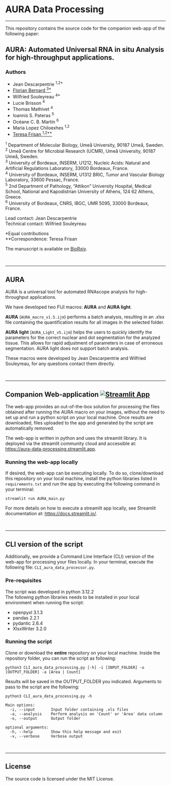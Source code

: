 # AURA Data Processing

----

This repository contains the source code for the companion web-app of the following paper:

## AURA: Automated Universal RNA in situ Analysis for high-throughput applications.

### Authors

- Jean Descarpentrie <sup>1,2*</sup>
- [Florian Bernard <sup>3*</sup>](https://www.github.com/FlorianBrnrd)
- Wilfried Souleyreau <sup>4*</sup>
- Lucie Brisson <sup>4</sup>
- Thomas Mathivet <sup>4</sup>
- Ioannis S. Pateras <sup>5</sup>
- Océane C. B. Martin <sup>6</sup>
- Maria Lopez Chiloexhes <sup>1,2</sup>
- [Teresa Frisan <sup>1,2**</sup>](https://www.umu.se/en/research/groups/teresa-frisan/)


<sup>1</sup> Department of Molecular Biology, Umeå University, 90187 Umeå, Sweden.\
<sup>2</sup> Umeå Centre for Microbial Research (UCMR), Umeå University, 90187 Umeå, Sweden. \
<sup>3</sup> University of Bordeaux, INSERM, U1212, Nucleic Acids: Natural and Artificial Regulations Laboratory, 33000 Bordeaux, France.\
<sup>4</sup> University of Bordeaux, INSERM, U1312 BRIC, Tumor and Vascular Biology Laboratory, 33600 Pessac, France.\
<sup>5</sup> 2nd Department of Pathology, “Attikon” University Hospital, Medical School, National and Kapodistrian University of Athens, 124 62 Athens, Greece.\
<sup>6</sup> University of Bordeaux, CNRS, IBGC, UMR 5095, 33000 Bordeaux, France.

Lead contact: Jean Descarpentrie \
Technical contact: Wilfried Souleyreau  

*Equal contributions \
**Correspondence: Teresa Frisan

The manuscript is available on [BioRxiv](https://www.biorxiv.org/content/10.1101/2024.06.28.601140v1).

&nbsp;

---------
## AURA

AURA is a universal tool for automated RNAscope analysis for high-throughput applications.

We have developed two FIJI macros: **AURA** and **AURA light**.

**AURA** (```AURA_macro_v1.5.ijm```) performs a batch analysis, resulting in an .xlsx file containing the quantification results for all images in the selected folder. 

**AURA light** (```AURA_Light_v5.ijm```) helps the users to quickly identify the parameters for the correct nuclear and dot segmentation for the analyzed tissue. This allows for rapid adjustment of parameters in case of erroneous segmentation. AURA light does not support batch analysis.

These macros were developed by Jean Descarpentrie and Wilfried Souleyreau, for any questions contact them directly.

&nbsp;

---------

## Companion Web-application  [![Streamlit App](https://static.streamlit.io/badges/streamlit_badge_black_white.svg)](https://aura-data-processing.streamlit.app)

The web-app provides an out-of-the-box solution for processing the files obtained after running the AURA macro on your images, without the need to set up and run a python script on your local machine.
Once results are downloaded, files uploaded to the app and generated by the script are automatically removed.

The web-app is written in python and uses the streamlit library. It is deployed via the streamlit community cloud and accessible at: \
https://aura-data-processing.streamlit.app.

### Running the web-app locally

If desired, the web-app can be executing locally. To do so, clone/download this repository on your local machine,
install the python libraries listed in ```requirements.txt``` and run the app by executing the following command in your terminal:

```
streamlit run AURA_main.py
```

For more details on how to execute a streamlit app locally, see Streamlit documentation at: https://docs.streamlit.io/.



&ensp;

---
## CLI version of the script

Additionally, we provide a Command Line Interface (CLI) version of the web-app for processing your files locally.
In your terminal, execute the following file: ```CLI_aura_data_processor.py```.

### Pre-requisites
The script was developed in python 3.12.2\
The following python libraries needs to be installed in your local environment when running the script:

- openpyxl 3.1.3
- pandas 2.2.1
- pydantic 2.6.4
- XlsxWriter 3.2.0

### Running the script

Clone or download the **entire** repository on your local machine. Inside the repository folder, you can run the script as following:

```
python3 CLI_aura_data_processing.py [-h] -i [INPUT_FOLDER] -o [OUTPUT_FOLDER] -a [Area | Count]
```

Results will be saved in the OUTPUT_FOLDER you indicated.
Arguments to pass to the script are the following: 
```
python3 CLI_aura_data_processing.py -h

Main options:
  -i, --input       Input folder containing .xls files
  -a, --analysis    Perform analysis on 'Count' or 'Area' data column
  -o, --output      Output folder
  
optional arguments:
  -h, --help        Show this help message and exit
  -v, --verbose     Verbose output
```


&ensp;

---
## License

The source code is licensed under the MIT License.